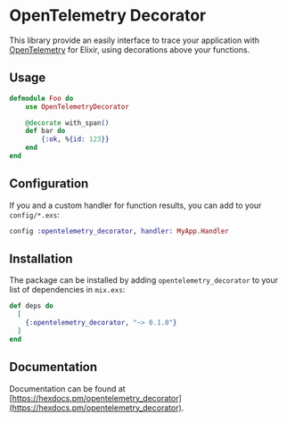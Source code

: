 # OpenTelemetry Decorator

This library provide an easily interface to trace your application with [OpenTelemetry](https://github.com/open-telemetry/opentelemetry-erlang-api) for Elixir, using decorations above your functions.

## Usage

```elixir
defmodule Foo do
	use OpenTelemetryDecorator

	@decorate with_span()
	def bar do
		{:ok, %{id: 123}}
	end
end
```

## Configuration

If you and a custom handler for function results, you can add to your `config/*.exs`:

```elixir
config :opentelemetry_decorator, handler: MyApp.Handler
```

## Installation

The package can be installed by adding `opentelemetry_decorator` to your list of dependencies in `mix.exs`:

```elixir
def deps do
  [
    {:opentelemetry_decorator, "~> 0.1.0"}
  ]
end
```

## Documentation

Documentation can be found at [https://hexdocs.pm/opentelemetry_decorator](https://hexdocs.pm/opentelemetry_decorator).
